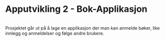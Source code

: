 # Apputvikling 2 - Bok-Applikasjon
<br>
Prosjektet går ut på å lage en applikasjon der man kan anmelde bøker, like innlegg og anmeldelser og følge andre brukere.
